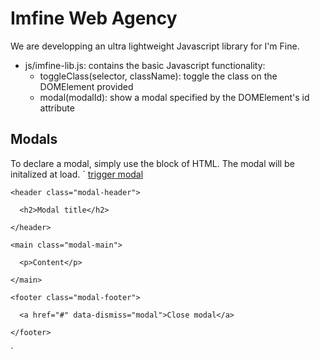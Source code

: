 # Imfine Web Agency

We are developping an ultra lightweight Javascript library for I'm Fine.

* js/imfine-lib.js: contains the basic Javascript functionality:
  * toggleClass(selector, className): toggle the class on the DOMElement provided
  * modal(modalId): show a modal specified by the DOMElement's id attribute

## Modals

To declare a modal, simply use the block of HTML. The modal will be initalized at load.
`
<a href="#" data-type="modal" data-target="#mymodal">trigger modal</a>

<section class="modal" id="mymodal" tabindex="-1" role="dialog">

  <div class="modal-dialog">
  
    <header class="modal-header">
      
      <h2>Modal title</h2>
    
    </header>
    
    <main class="modal-main">
    
      <p>Content</p>
    
    </main>
    
    <footer class="modal-footer">
      
      <a href="#" data-dismiss="modal">Close modal</a>
    
    </footer>
  
  </div>

</section>
`